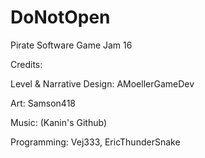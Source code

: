 # DoNotOpen
Pirate Software Game Jam 16

Credits:

Level & Narrative Design: AMoellerGameDev
 
Art: Samson418
	
Music: (Kanin's Github)
	
Programming: Vej333, EricThunderSnake
